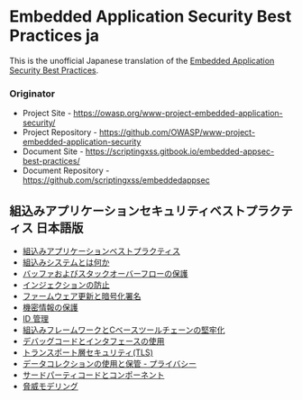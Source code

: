 # Embedded Application Security Best Practices ja

This is the unofficial Japanese translation of the [Embedded Application Security Best Practices](https://github.com/scriptingxss/embeddedappsec).

### Originator

- Project Site - <https://owasp.org/www-project-embedded-application-security/>
- Project Repository - <https://github.com/OWASP/www-project-embedded-application-security>
- Document Site - <https://scriptingxss.gitbook.io/embedded-appsec-best-practices/>
- Document Repository - <https://github.com/scriptingxss/embeddedappsec>

## 組込みアプリケーションセキュリティベストプラクティス 日本語版

* [組込みアプリケーションベストプラクティス](README.md)
* [組込みシステムとは何か](preface.md)
* [バッファおよびスタックオーバーフローの保護](1_buffer_and_stack_overflow_protection.md)
* [インジェクションの防止](2_injection_prevention.md)
* [ファームウェア更新と暗号化署名](3_firmware_updates_and_cryptographic_signatures.md)
* [機密情報の保護](4_securing_sensitive_information.md)
* [ID 管理](5_identity_management.md)
* [組込みフレームワークとCベースツールチェーンの堅牢化](6_embedded_framework_and_c-based_toolchain_hardeni.md)
* [デバッグコードとインタフェースの使用](7_usage_of_debugging_code_and_interfaces.md)
* [トランスポート層セキュリティ(TLS)](8_transport_layer_security.md)
* [データコレクションの使用と保管 - プライバシー](9_usage_of_data_collection_and_storage_-_privacy.md)
* [サードパーティコードとコンポーネント](10_third_party_code_and_components.md)
* [脅威モデリング](threat-model.md)
